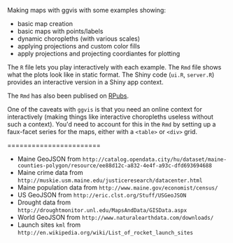 Making maps with ggvis with some examples showing:

-   basic map creation
-   basic maps with points/labels
-   dynamic choropleths (with various scales)
-   applying projections and custom color fills
-   apply projections and projecting coordiantes for plotting

The `R` file lets you play interactively with each example. The `Rmd` file shows what the plots look like in static format. The Shiny code (`ui.R`, `server.R`) provides an interactive version in a Shiny app context.

The `Rmd` has also been publised on [RPubs](http://rpubs.com/hrbrmstr/ggvis-maps).

One of the caveats with `ggvis` is that you need an online context for interactively (making things like interactive choropleths useless without such a context). You'd need to account for this in the `Rmd` by setting up a faux-facet series for the maps, either with a `<table>` or `<div>` grid.

=======================

-   Maine GeoJSON from `http://catalog.opendata.city/hu/dataset/maine-counties-polygon/resource/ee88d12c-a832-4e4f-a93c-dfd693694688`
-   Maine crime data from `http://muskie.usm.maine.edu/justiceresearch/datacenter.html`
-   Maine population data from `http://www.maine.gov/economist/census/`
-   US GeoJSON from `http://eric.clst.org/Stuff/USGeoJSON`
-   Drought data from `http://droughtmonitor.unl.edu/MapsAndData/GISData.aspx`
-   World GeoJSON from `http://www.naturalearthdata.com/downloads/`
-   Launch sites `kml` from `http://en.wikipedia.org/wiki/List_of_rocket_launch_sites`
